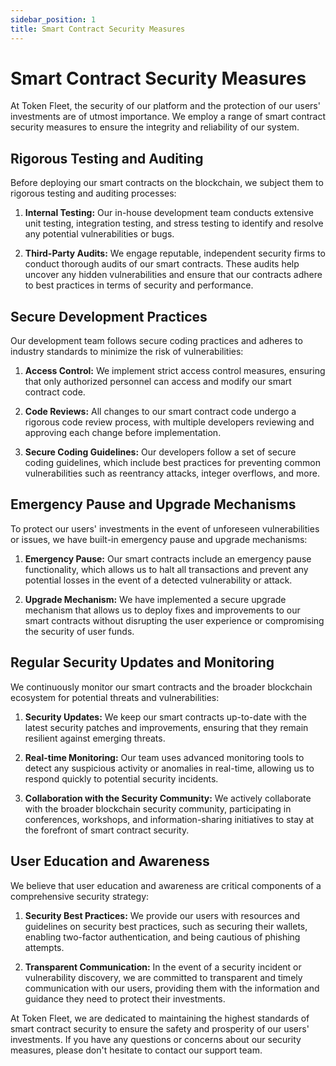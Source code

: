 ```yaml
---
sidebar_position: 1
title: Smart Contract Security Measures
---
```


# Smart Contract Security Measures

At Token Fleet, the security of our platform and the protection of our users' investments are of utmost importance. We employ a range of smart contract security measures to ensure the integrity and reliability of our system.

## Rigorous Testing and Auditing

Before deploying our smart contracts on the blockchain, we subject them to rigorous testing and auditing processes:

1. **Internal Testing:** Our in-house development team conducts extensive unit testing, integration testing, and stress testing to identify and resolve any potential vulnerabilities or bugs.

2. **Third-Party Audits:** We engage reputable, independent security firms to conduct thorough audits of our smart contracts. These audits help uncover any hidden vulnerabilities and ensure that our contracts adhere to best practices in terms of security and performance.

## Secure Development Practices

Our development team follows secure coding practices and adheres to industry standards to minimize the risk of vulnerabilities:

1. **Access Control:** We implement strict access control measures, ensuring that only authorized personnel can access and modify our smart contract code.

2. **Code Reviews:** All changes to our smart contract code undergo a rigorous code review process, with multiple developers reviewing and approving each change before implementation.

3. **Secure Coding Guidelines:** Our developers follow a set of secure coding guidelines, which include best practices for preventing common vulnerabilities such as reentrancy attacks, integer overflows, and more.

## Emergency Pause and Upgrade Mechanisms

To protect our users' investments in the event of unforeseen vulnerabilities or issues, we have built-in emergency pause and upgrade mechanisms:

1. **Emergency Pause:** Our smart contracts include an emergency pause functionality, which allows us to halt all transactions and prevent any potential losses in the event of a detected vulnerability or attack.

2. **Upgrade Mechanism:** We have implemented a secure upgrade mechanism that allows us to deploy fixes and improvements to our smart contracts without disrupting the user experience or compromising the security of user funds.

## Regular Security Updates and Monitoring

We continuously monitor our smart contracts and the broader blockchain ecosystem for potential threats and vulnerabilities:

1. **Security Updates:** We keep our smart contracts up-to-date with the latest security patches and improvements, ensuring that they remain resilient against emerging threats.

2. **Real-time Monitoring:** Our team uses advanced monitoring tools to detect any suspicious activity or anomalies in real-time, allowing us to respond quickly to potential security incidents.

3. **Collaboration with the Security Community:** We actively collaborate with the broader blockchain security community, participating in conferences, workshops, and information-sharing initiatives to stay at the forefront of smart contract security.

## User Education and Awareness

We believe that user education and awareness are critical components of a comprehensive security strategy:

1. **Security Best Practices:** We provide our users with resources and guidelines on security best practices, such as securing their wallets, enabling two-factor authentication, and being cautious of phishing attempts.

2. **Transparent Communication:** In the event of a security incident or vulnerability discovery, we are committed to transparent and timely communication with our users, providing them with the information and guidance they need to protect their investments.

At Token Fleet, we are dedicated to maintaining the highest standards of smart contract security to ensure the safety and prosperity of our users' investments. If you have any questions or concerns about our security measures, please don't hesitate to contact our support team.